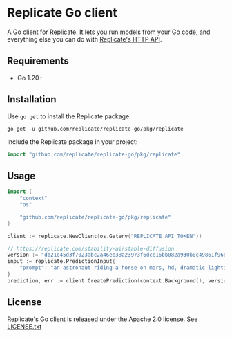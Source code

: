 # Replicate Go client

A Go client for [Replicate](https://replicate.com).
It lets you run models from your Go code,
and everything else you can do with
[Replicate's HTTP API](https://replicate.com/docs/reference/http).

## Requirements

- Go 1.20+

## Installation

Use `go get` to install the Replicate package:

```console
go get -u github.com/replicate/replicate-go/pkg/replicate
```

Include the Replicate package in your project:

```go
import "github.com/replicate/replicate-go/pkg/replicate"
```

## Usage

```go
import (
	"context"
	"os"

	"github.com/replicate/replicate-go/pkg/replicate"
)

client := replicate.NewClient(os.Getenv("REPLICATE_API_TOKEN"))

// https://replicate.com/stability-ai/stable-diffusion
version := "db21e45d3f7023abc2a46ee38a23973f6dce16bb082a930b0c49861f96d1e5bf"
input := replicate.PredictionInput{
    "prompt": "an astronaut riding a horse on mars, hd, dramatic lighting",
}
prediction, err := client.CreatePrediction(context.Background(), version, input)
```

## License

Replicate's Go client is released under the Apache 2.0 license.
See [LICENSE.txt](LICENSE.txt)
